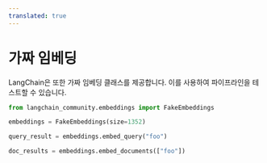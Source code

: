```yaml
---
translated: true
---
```


# 가짜 임베딩

LangChain은 또한 가짜 임베딩 클래스를 제공합니다. 이를 사용하여 파이프라인을 테스트할 수 있습니다.

```python
from langchain_community.embeddings import FakeEmbeddings
```

```python
embeddings = FakeEmbeddings(size=1352)
```

```python
query_result = embeddings.embed_query("foo")
```

```python
doc_results = embeddings.embed_documents(["foo"])
```
